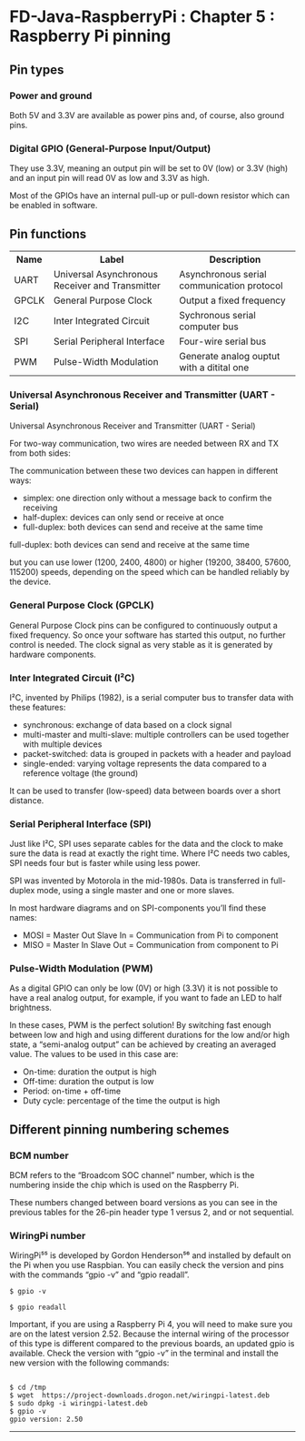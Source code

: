 # FD-Java-RaspberryPi : Chapter 5 : Raspberry Pi pinning

## Pin types


### Power and ground
Both 5V and 3.3V are available as power pins and, of course, also ground pins.

### Digital GPIO (General-Purpose Input/Output)
They use 3.3V, meaning an output pin will be set to 0V (low) or 3.3V (high) and an input pin will read 0V as low and 3.3V as high.

Most of the GPIOs have an internal pull-up or pull-down resistor which can be enabled in software.

## Pin functions

<table>
  <tr>
    <th>Name</th>
    <th>Label</th>
    <th>Description</th>
  </tr>
  <tr>
    <td>UART</td>
    <td>Universal Asynchronous Receiver and Transmitter</td>
    <td>Asynchronous serial communication protocol</td>
  </tr>
  <tr>
    <td>GPCLK</td>
    <td>General Purpose Clock</td>
    <td>Output a fixed frequency</td>
  </tr>
  <tr>
    <td>I2C</td>
    <td>Inter Integrated Circuit</td>
    <td>Sychronous serial computer bus</td>
  </tr>
  <tr>
    <td>SPI</td>
    <td>Serial Peripheral Interface</td>
    <td>Four-wire serial bus</td>
  </tr>
  <tr>
    <td>PWM</td>
    <td>Pulse-Width Modulation</td>
    <td>Generate analog ouptut with a ditital one</td>
  </tr>
</table>

### Universal Asynchronous Receiver and Transmitter (UART - Serial)
Universal Asynchronous Receiver and Transmitter (UART - Serial)

For two-way communication, two wires are needed between RX and TX from both sides:

The communication between these two devices can happen in different ways:
 * simplex: one direction only without a message back to confirm the receiving
 * half-duplex: devices can only send or receive at once
 * full-duplex: both devices can send and receive at the same time

full-duplex: both devices can send and receive at the same time

but you can use lower (1200, 2400, 4800) or higher (19200, 38400, 57600, 115200) speeds,  depending
on the speed which can be handled reliably by the device.

### General Purpose Clock (GPCLK)
General Purpose Clock pins can be configured to continuously output a fixed frequency. So once your software has started this output, no further control is needed. The clock signal as very stable as it is generated by hardware components.

### Inter Integrated Circuit (I²C)
I²C, invented by Philips (1982), is a serial computer bus to transfer data with these features:
 * synchronous: exchange of data based on a clock signal
 * multi-master and multi-slave: multiple controllers can be used together with multiple devices
 * packet-switched: data is grouped in packets with a header and payload
 * single-ended: varying voltage represents the data compared to a reference voltage (the ground)

It can be used to transfer (low-speed) data between boards over a short distance.

### Serial Peripheral Interface (SPI)

Just like I²C, SPI uses separate cables for the data and the clock to make sure the data is read at exactly the right time. Where I²C needs two cables, SPI needs four but is faster while using less power.

SPI was invented by Motorola in the mid-1980s. Data is transferred in full-duplex mode, using a single master and one or more slaves.

In most hardware diagrams and on SPI-components you’ll find these names:
 * MOSI = Master Out Slave In = Communication from Pi to component
 * MISO = Master In Slave Out = Communication from component to Pi

### Pulse-Width Modulation (PWM)
As a digital GPIO can only be low (0V) or high (3.3V) it is not possible to have a real analog output, for example, if you want to fade an LED to half brightness.

In these cases, PWM is the perfect solution! By switching fast enough between low and high and using different durations for the low and/or high state, a “semi-analog output” can be achieved by creating an averaged value. The values to be used in this case are:

 * On-time: duration the output is high
 * Off-time: duration the output is low
 * Period: on-time + off-time
 * Duty cycle: percentage of the time the output is high

## Different pinning numbering schemes

### BCM number
BCM refers to the “Broadcom SOC channel” number, which is the numbering inside the chip which is used on the Raspberry Pi.

These numbers changed between board versions as you can see in the previous tables for the 26-pin header type 1 versus 2, and or not sequential.

### WiringPi number

WiringPi⁵⁵ is developed by Gordon Henderson⁵⁶ and installed by default on the Pi when you use Raspbian. You can easily check the version and pins with the commands “gpio -v” and “gpio readall”.

```shell
$ gpio -v

$ gpio readall
```

Important, if you are using a Raspberry Pi 4, you will need to make sure you are on the latest version 2.52. Because the internal wiring of the processor of this type is different compared to the previous boards, an updated gpio is available. Check the version with “gpio -v” in the terminal and install the new version with the following commands:

```shell

$ cd /tmp
$ wget  https://project-downloads.drogon.net/wiringpi-latest.deb
$ sudo dpkg -i wiringpi-latest.deb
$ gpio -v
gpio version: 2.50
```

---